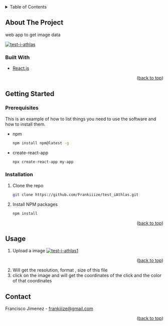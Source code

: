 


<!-- TABLE OF CONTENTS -->
<details>
  <summary>Table of Contents</summary>
  <ol>
    <li>
      <a href="#about-the-project">About The Project</a>
      <ul>
        <li><a href="#built-with">Built With</a></li>
      </ul>
    </li>
    <li>
      <a href="#getting-started">Getting Started</a>
      <ul>
        <li><a href="#prerequisites">Prerequisites</a></li>
        <li><a href="#installation">Installation</a></li>
      </ul>
    </li>
    <li><a href="#usage">Usage</a></li>
    <li><a href="#contact">Contact</a></li>
<!--     <li><a href="#acknowledgments">Acknowledgments</a></li> -->
  </ol>
</details>



<!-- ABOUT THE PROJECT -->
## About The Project

web app to get image data

<a href="https://ibb.co/d4Gmh8L"><img src="https://i.ibb.co/fd4Dcjn/test-i-athlas.png" alt="test-i-athlas" target="_blank" border="0"></a>


### Built With

* [React.js](https://reactjs.org/)

<p align="right">(<a href="#top">back to top</a>)</p>

<!-- GETTING STARTED -->
## Getting Started

### Prerequisites

This is an example of how to list things you need to use the software and how to install them.
* npm
  ```sh
  npm install npm@latest -g
  ```
* create-react-app
  ```sh
  npx create-react-app my-app
   ```
### Installation

1. Clone the repo
   ```sh
   git clone https://github.com/Frankiiize/test_iAthlas.git
   ```
3. Install NPM packages
   ```sh
   npm install
   ```

<p align="right">(<a href="#top">back to top</a>)</p>

<!-- USAGE EXAMPLES -->
## Usage

1. Upload a image
<a href="https://imgbb.com/"><img src="https://i.ibb.co/gD3xHTQ/test-i-athlas1.png" alt="test-i-athlas1" target="_blank" border="0"></a>

<p align="right">(<a href="#top">back to top</a>)</p>

2. Will get the resolution, format , size of this file 
3. click on the image and will get the coordinates of the click and the color of that coordinates


<!-- CONTACT -->
## Contact

Francisco Jimenez - frankiiize@gmail.com

<p align="right">(<a href="#top">back to top</a>)</p>






